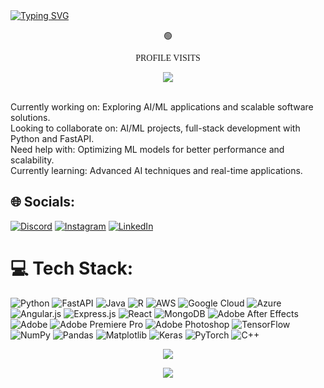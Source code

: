 <a align="left" href="https://git.io/typing-svg">
<img src="https://readme-typing-svg.demolab.com?font=Fira+Code&size=30&duration=3000&pause=1000&color=1FB704&background=EF140F00&width=435&lines=Hi!+I+am+Vikram+Aditya ;ML+Engineer;AI+ML+developer;Freelancer" alt="Typing SVG" />

</a>

<div align="center"><p>🟢<p align="center" style="font-family: Orbitron;"> PROFILE VISITS</p> <img align="center" src="https://profile-counter.glitch.me/vxkram/count.svg"></div>


<br>Currently working on: Exploring AI/ML applications and scalable software solutions.<br>
Looking to collaborate on: AI/ML projects, full-stack development with Python and FastAPI.
<br>Need help with: Optimizing ML models for better performance and scalability.
<br>Currently learning: Advanced AI techniques and real-time applications.


## 🌐 Socials:
[![Discord](https://img.shields.io/badge/Discord-%237289DA.svg?logo=discord&logoColor=white)](https://discord.gg/vxkram) [![Instagram](https://img.shields.io/badge/Instagram-%23E4405F.svg?logo=Instagram&logoColor=white)](https://instagram.com/vxkramm) [![LinkedIn](https://img.shields.io/badge/LinkedIn-%230077B5.svg?logo=linkedin&logoColor=white)](https://linkedin.com/in/https://www.linkedin.com/in/vikram-aditya-192b82217/) 

# 💻 Tech Stack:
![Python](https://img.shields.io/badge/python-3670A0?style=flat&logo=python&logoColor=ffdd54) ![FastAPI](https://img.shields.io/badge/FastAPI-005571?style=flat&logo=fastapi) ![Java](https://img.shields.io/badge/java-%23ED8B00.svg?style=flat&logo=openjdk&logoColor=white) ![R](https://img.shields.io/badge/r-%23276DC3.svg?style=flat&logo=r&logoColor=white) ![AWS](https://img.shields.io/badge/AWS-%23FF9900.svg?style=flat&logo=amazon-aws&logoColor=white) ![Google Cloud](https://img.shields.io/badge/GoogleCloud-%234285F4.svg?style=flat&logo=google-cloud&logoColor=white) ![Azure](https://img.shields.io/badge/azure-%230072C6.svg?style=flat&logo=microsoftazure&logoColor=white) ![Angular.js](https://img.shields.io/badge/angular.js-%23E23237.svg?style=flat&logo=angularjs&logoColor=white) ![Express.js](https://img.shields.io/badge/express.js-%23404d59.svg?style=flat&logo=express&logoColor=%2361DAFB) ![React](https://img.shields.io/badge/react-%2320232a.svg?style=flat&logo=react&logoColor=%2361DAFB) ![MongoDB](https://img.shields.io/badge/MongoDB-%234ea94b.svg?style=flat&logo=mongodb&logoColor=white) ![Adobe After Effects](https://img.shields.io/badge/Adobe%20After%20Effects-9999FF.svg?style=flat&logo=Adobe%20After%20Effects&logoColor=white) ![Adobe](https://img.shields.io/badge/adobe-%23FF0000.svg?style=flat&logo=adobe&logoColor=white) ![Adobe Premiere Pro](https://img.shields.io/badge/Adobe%20Premiere%20Pro-9999FF.svg?style=flat&logo=Adobe%20Premiere%20Pro&logoColor=white) ![Adobe Photoshop](https://img.shields.io/badge/adobe%20photoshop-%2331A8FF.svg?style=flat&logo=adobe%20photoshop&logoColor=white) ![TensorFlow](https://img.shields.io/badge/TensorFlow-%23FF6F00.svg?style=flat&logo=TensorFlow&logoColor=white) ![NumPy](https://img.shields.io/badge/numpy-%23013243.svg?style=flat&logo=numpy&logoColor=white) ![Pandas](https://img.shields.io/badge/pandas-%23150458.svg?style=flat&logo=pandas&logoColor=white) ![Matplotlib](https://img.shields.io/badge/Matplotlib-%23ffffff.svg?style=flat&logo=Matplotlib&logoColor=black) ![Keras](https://img.shields.io/badge/Keras-%23D00000.svg?style=flat&logo=Keras&logoColor=white) ![PyTorch](https://img.shields.io/badge/PyTorch-%23EE4C2C.svg?style=flat&logo=PyTorch&logoColor=white) ![C++](https://img.shields.io/badge/c++-%2300599C.svg?style=flat&logo=c%2B%2B&logoColor=white)





 <p  align="center" ><img src="https://github-readme-streak-stats.herokuapp.com/?user=vxkram&theme=github_dark&hide_border=true&date_format=M%20j%5B%2C%20Y%5D"></p>


 <p  align="center" ><img src="https://leetcard.jacoblin.cool/vxkram?ext=heatmap"></p>
